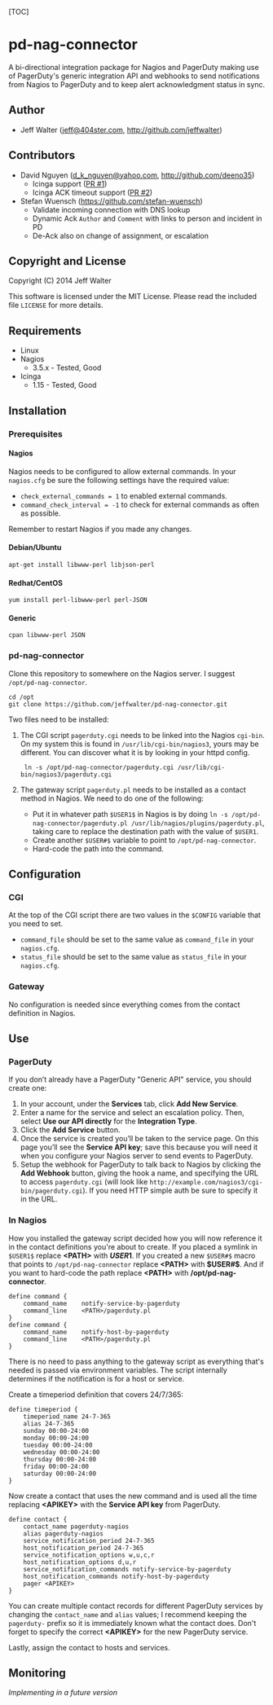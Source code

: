 [TOC]

pd-nag-connector
================

A bi-directional integration package for Nagios and PagerDuty making use of
PagerDuty's generic integration API and webhooks to send notifications from
Nagios to PagerDuty and to keep alert acknowledgment status in sync.

Author
------

* Jeff Walter (jeff@404ster.com, http://github.com/jeffwalter)

Contributors
------------

* David Nguyen (d_k_nguyen@yahoo.com, http://github.com/deeno35)
  * Icinga support ([PR #1](https://github.com/jeffwalter/pd-nag-connector/pull/1))
  * Icinga ACK timeout support ([PR #2](https://github.com/jeffwalter/pd-nag-connector/pull/2))
* Stefan Wuensch (https://github.com/stefan-wuensch)
  * Validate incoming connection with DNS lookup
  * Dynamic Ack `Author` and `Comment` with links to person and incident in PD
  * De-Ack also on change of assignment, or escalation

Copyright and License
---------------------

Copyright (C) 2014 Jeff Walter

This software is licensed under the MIT License. Please read the included file
`LICENSE` for more details.

Requirements
------------

* Linux
* Nagios
  * 3.5.x - Tested, Good
* Icinga
  * 1.15 - Tested, Good

Installation
------------

### Prerequisites

#### Nagios

Nagios needs to be configured to allow external commands. In your `nagios.cfg`
be sure the following settings have the required value:

* `check_external_commands = 1` to enabled external commands.
* `command_check_interval = -1` to check for external commands as often as
  possible.

Remember to restart Nagios if you made any changes.

#### Debian/Ubuntu

    apt-get install libwww-perl libjson-perl

#### Redhat/CentOS

    yum install perl-libwww-perl perl-JSON

#### Generic

    cpan libwww-perl JSON

### pd-nag-connector

Clone this repository to somewhere on the Nagios server. I suggest
`/opt/pd-nag-connector`.

    cd /opt
    git clone https://github.com/jeffwalter/pd-nag-connector.git

Two files need to be installed:

1. The CGI script `pagerduty.cgi` needs to be linked into the Nagios `cgi-bin`.
   On my system this is found in `/usr/lib/cgi-bin/nagios3`, yours may be
   different. You can discover what it is by looking in your httpd config.

        ln -s /opt/pd-nag-connector/pagerduty.cgi /usr/lib/cgi-bin/nagios3/pagerduty.cgi

2. The gateway script `pagerduty.pl` needs to be installed as a contact method in
   Nagios. We need to do one of the following:
   * Put it in whatever path `$USER1$` in Nagios is by doing
     `ln -s /opt/pd-nag-connector/pagerduty.pl /usr/lib/nagios/plugins/pagerduty.pl`,
     taking care to replace the destination path with the value of `$USER1`.
   * Create another `$USER#$` variable to point to `/opt/pd-nag-connector`.
   * Hard-code the path into the command.

Configuration
-------------

### CGI

At the top of the CGI script there are two values in the `$CONFIG` variable
that you need to set.

* `command_file` should be set to the same value as `command_file` in your
  `nagios.cfg`.
* `status_file` should be set to the same value as `status_file` in your
  `nagios.cfg`.

### Gateway

No configuration is needed since everything comes from the contact definition
in Nagios.

Use
---

### PagerDuty

If you don’t already have a PagerDuty "Generic API" service, you should create
one:

1. In your account, under the **Services** tab, click **Add New Service**.
2. Enter a name for the service and select an escalation policy. Then, select
   **Use our API directly** for the **Integration Type**.
3. Click the **Add Service** button.
4. Once the service is created you’ll be taken to the service page. On this
   page you’ll see the **Service API key**; save this because you will need it
   when you configure your Nagios server to send events to PagerDuty.
5. Setup the webhook for PagerDuty to talk back to Nagios by clicking the
   **Add Webhook** button, giving the hook a name, and specifying the URL to
   access `pagerduty.cgi` (will look like
   `http://example.com/nagios3/cgi-bin/pagerduty.cgi`). If you need HTTP simple
   auth be sure to specify it in the URL.

### In Nagios

How you installed the gateway script decided how you will now reference it in
the contact definitions you're about to create. If you placed a symlink in
`$USER1$` replace **\<PATH\>** with **$USER1$**. If you created a new `$USER#$`
macro that points to `/opt/pd-nag-connector` replace **\<PATH\>** with **$USER#$**.
And if you want to hard-code the path replace **\<PATH\>** with
**/opt/pd-nag-connector**.

    define command {
        command_name    notify-service-by-pagerduty
        command_line    <PATH>/pagerduty.pl
    }
    define command {
        command_name    notify-host-by-pagerduty
        command_line    <PATH>/pagerduty.pl
    }

There is no need to pass anything to the gateway script as everything that's
needed is passed via environment variables. The script internally determines if
the notification is for a host or service.

Create a timeperiod definition that covers 24/7/365:

    define timeperiod {
        timeperiod_name 24-7-365
        alias 24-7-365
        sunday 00:00-24:00
        monday 00:00-24:00
        tuesday 00:00-24:00
        wednesday 00:00-24:00
        thursday 00:00-24:00
        friday 00:00-24:00
        saturday 00:00-24:00
    }

Now create a contact that uses the new command and is used all the time
replacing **\<APIKEY\>** with the **Service API key** from PagerDuty.

    define contact {
        contact_name pagerduty-nagios
        alias pagerduty-nagios
        service_notification_period 24-7-365
        host_notification_period 24-7-365
        service_notification_options w,u,c,r
        host_notification_options d,u,r
        service_notification_commands notify-service-by-pagerduty
        host_notification_commands notify-host-by-pagerduty
        pager <APIKEY>
    }

You can create multiple contact records for different PagerDuty services by
changing the `contact_name` and `alias` values; I recommend keeping the
`pagerduty-` prefix so it is immediately known what the contact does. Don't
forget to specify the correct **\<APIKEY\>** for the new PagerDuty service.

Lastly, assign the contact to hosts and services.

Monitoring
----------

*Implementing in a future version*
